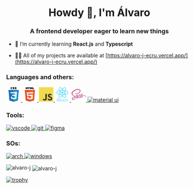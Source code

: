 <h1 align="center">Howdy 👋, I'm Álvaro</h1>
<h3 align="center">A frontend developer eager to learn new things</h3>

- 🌱 I’m currently learning **React.js** and **Typescript**

- 👨‍💻 All of my projects are available at [https://alvaro-j-ecru.vercel.app/](https://alvaro-j-ecru.vercel.app/)

<h3 align="left">Languages and others:</h3>
<a href="https://www.w3schools.com/css/" target="_blank" rel="noreferrer"> <img src="https://raw.githubusercontent.com/devicons/devicon/master/icons/css3/css3-original-wordmark.svg" alt="css3" width="40" height="40"/> </a><a href="https://www.w3.org/html/" target="_blank" rel="noreferrer"> <img src="https://raw.githubusercontent.com/devicons/devicon/master/icons/html5/html5-original-wordmark.svg" alt="html5" width="40" height="40"/> </a>
 <a href="https://developer.mozilla.org/en-US/docs/Web/JavaScript" target="_blank" rel="noreferrer"> <img src="https://raw.githubusercontent.com/devicons/devicon/master/icons/javascript/javascript-original.svg" alt="javascript" width="40" height="40"/> </a>
 <a href="https://reactjs.org/" target="_blank" rel="noreferrer"> <img src="https://raw.githubusercontent.com/devicons/devicon/master/icons/react/react-original-wordmark.svg" alt="react" width="40" height="40"/> </a> <a href="https://sass-lang.com" target="_blank" rel="noreferrer"> <img src="https://raw.githubusercontent.com/devicons/devicon/master/icons/sass/sass-original.svg" alt="sass" width="40" height="40"/> </a>
 <a href="https://mui.com/pt/" target="_blank" rel="noreferrer"><img src="https://v4.material-ui.com/static/logo.png" alt="material ui" width="40" height="40"/></a>
<h3 align="left">Tools:</h3>
  <a href="https://code.visualstudio.com/" target="_blank" rel="noreferrer"> <img src="https://upload.vectorlogo.zone/logos/visualstudio_code/images/a4381320-f83c-4a29-9db3-b241c1d096b1.svg" alt="vscode" width="40" height="40"/> </a>
  <a href="https://git-scm.com/" target="_blank" rel="noreferrer"> <img src="https://www.vectorlogo.zone/logos/git-scm/git-scm-icon.svg" alt="git" width="40" height="40"/> </a>
  <a href="https://www.figma.com/" target="_blank" rel="noreferrer"> <img src="https://www.vectorlogo.zone/logos/figma/figma-icon.svg" alt="figma" width="40" height="40"/> </a>

<h3 align="left">SOs:</h3>
 <a href="https://archlinux.org/" target="_blank" rel="noreferrer"> <img src="https://www.vectorlogo.zone/logos/archlinux/archlinux-icon.svg" alt="arch" width="40" height="40"/> </a>
 <a href="https://www.microsoft.com/pt-br/windows/" target="_blank" rel="noreferrer"> <img src="https://upload.wikimedia.org/wikipedia/commons/thumb/4/48/Windows_logo_-_2012_%28dark_blue%29.svg/800px-Windows_logo_-_2012_%28dark_blue%29.svg.png" alt="windows" width="40" height="40"/> </a>

<p><img align="left" src="https://github-readme-stats.vercel.app/api/top-langs?username=alvaro-j&show_icons=true&theme=tokyonight&locale=en&layout=compact" alt="alvaro-j" /></p>

<p>&nbsp;<img align="center" src="https://github-readme-stats.vercel.app/api?username=alvaro-j&show_icons=true&theme=tokyonight&locale=en" alt="alvaro-j" /></p>

[![trophy](https://github-profile-trophy.vercel.app/?username=ryo-ma)](https://github.com/ryo-ma/github-profile-trophy)
